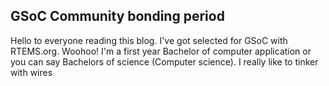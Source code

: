 ## GSoC Community bonding period

Hello to everyone reading this blog. I've got selected for GSoC with RTEMS.org. Woohoo!
I'm a first year Bachelor of computer application or you can say Bachelors of science (Computer science). I really like to tinker with wires 